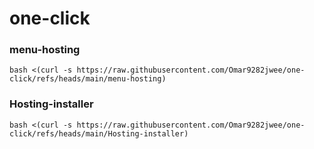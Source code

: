 # one-click

### menu-hosting
```
bash <(curl -s https://raw.githubusercontent.com/Omar9282jwee/one-click/refs/heads/main/menu-hosting)
```
### Hosting-installer
```
bash <(curl -s https://raw.githubusercontent.com/Omar9282jwee/one-click/refs/heads/main/Hosting-installer)
